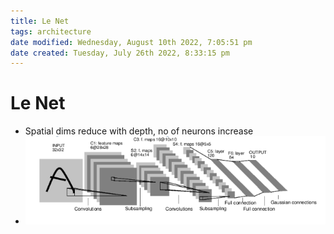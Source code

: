 ```yaml
---
title: Le Net
tags: architecture
date modified: Wednesday, August 10th 2022, 7:05:51 pm
date created: Tuesday, July 26th 2022, 8:33:15 pm
---
```


# Le Net
- Spatial dims reduce with depth, no of neurons increase
- ![im](assets/Pasted%20image%2020220306115954.png)

